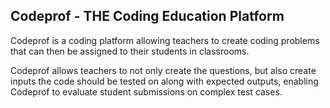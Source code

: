 ## Codeprof - THE Coding Education Platform

Codeprof is a coding platform allowing teachers to create coding problems that
can then be assigned to their students in classrooms.

Codeprof allows teachers to not only create the questions, but also create inputs 
the code should be tested on along with expected outputs, enabling Codeprof to 
evaluate student submissions on complex test cases. 